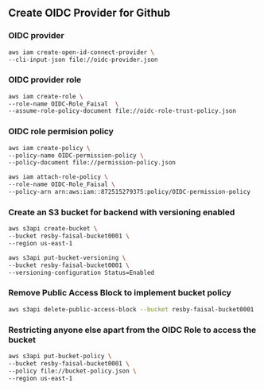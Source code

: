 ## Create OIDC Provider for Github

### OIDC provider
```sh
aws iam create-open-id-connect-provider \
--cli-input-json file://oidc-provider.json
```

### OIDC provider role
```sh
aws iam create-role \
--role-name OIDC-Role_Faisal  \
--assume-role-policy-document file://oidc-role-trust-policy.json
```

### OIDC role permision policy
```sh
aws iam create-policy \
--policy-name OIDC-permission-policy \
--policy-document file://permission-policy.json
```

```sh
aws iam attach-role-policy \
--role-name OIDC-Role_Faisal \
--policy-arn arn:aws:iam::872515279375:policy/OIDC-permission-policy
```

### Create an S3 bucket for backend with versioning enabled
```sh
aws s3api create-bucket \
--bucket resby-faisal-bucket0001 \
--region us-east-1
```
```sh
aws s3api put-bucket-versioning \
--bucket resby-faisal-bucket0001 \
--versioning-configuration Status=Enabled
```

### Remove Public Access Block to implement bucket policy
```sh
aws s3api delete-public-access-block --bucket resby-faisal-bucket0001
```

### Restricting anyone else apart from the OIDC Role to access the bucket
```sh
aws s3api put-bucket-policy \
--bucket resby-faisal-bucket0001 \
--policy file://bucket-policy.json \
--region us-east-1
```